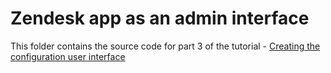 # Zendesk app as an admin interface

This folder contains the source code for part 3 of the tutorial - [Creating the configuration user interface](https://developer.zendesk.com/documentation/integration-services/zis-tutorials/zendesk-app-admin-interface/create-config-ui/)
